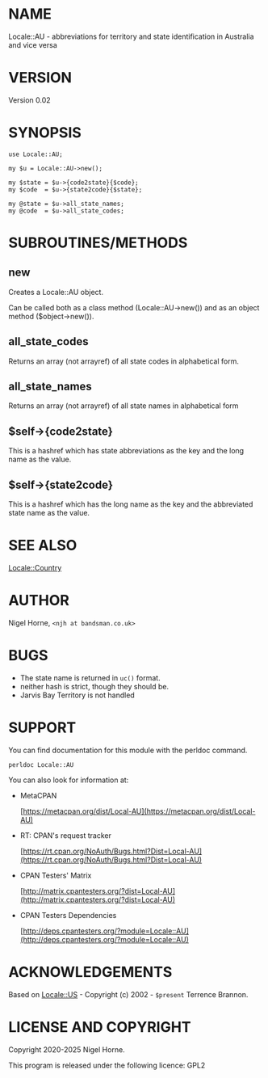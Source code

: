 # NAME

Locale::AU - abbreviations for territory and state identification in Australia and vice versa

# VERSION

Version 0.02

# SYNOPSIS

    use Locale::AU;

    my $u = Locale::AU->new();

    my $state = $u->{code2state}{$code};
    my $code  = $u->{state2code}{$state};

    my @state = $u->all_state_names;
    my @code  = $u->all_state_codes;

# SUBROUTINES/METHODS

## new

Creates a Locale::AU object.

Can be called both as a class method (Locale::AU->new()) and as an object method ($object->new()).

## all\_state\_codes

Returns an array (not arrayref) of all state codes in alphabetical form.

## all\_state\_names

Returns an array (not arrayref) of all state names in alphabetical form

## $self->{code2state}

This is a hashref which has state abbreviations as the key and the long
name as the value.

## $self->{state2code}

This is a hashref which has the long name as the key and the abbreviated
state name as the value.

# SEE ALSO

[Locale::Country](https://metacpan.org/pod/Locale%3A%3ACountry)

# AUTHOR

Nigel Horne, `<njh at bandsman.co.uk>`

# BUGS

- The state name is returned in `uc()` format.
- neither hash is strict, though they should be.
- Jarvis Bay Territory is not handled

# SUPPORT

You can find documentation for this module with the perldoc command.

    perldoc Locale::AU

You can also look for information at:

- MetaCPAN

    [https://metacpan.org/dist/Local-AU](https://metacpan.org/dist/Local-AU)

- RT: CPAN's request tracker

    [https://rt.cpan.org/NoAuth/Bugs.html?Dist=Local-AU](https://rt.cpan.org/NoAuth/Bugs.html?Dist=Local-AU)

- CPAN Testers' Matrix

    [http://matrix.cpantesters.org/?dist=Local-AU](http://matrix.cpantesters.org/?dist=Local-AU)

- CPAN Testers Dependencies

    [http://deps.cpantesters.org/?module=Locale::AU](http://deps.cpantesters.org/?module=Locale::AU)

# ACKNOWLEDGEMENTS

Based on [Locale::US](https://metacpan.org/pod/Locale%3A%3AUS) - Copyright (c) 2002 - `$present` Terrence Brannon.

# LICENSE AND COPYRIGHT

Copyright 2020-2025 Nigel Horne.

This program is released under the following licence: GPL2
